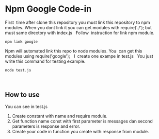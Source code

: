 # Npm Google Code-in
First  time after clone this repository you must link this repository to npm modules. When you dont link it you can get modules with require('./'); but must same directory with index.js
 
Follow  instruction for link npm module.
```bash
npm link google 
```
Npm will automated link this repo to node modules.
You  can get this modules using require('google');
 
I  create one exampe in test.js
 
You just write this command for testing example.
``` bash
node test.js    
```
 
## How to use

You can see in test.js
1. Create constant with name and require module.
1. Get function name const with first parameter is messages dan second parameters is response and error.
1. Create your code in function you create with response from module.
